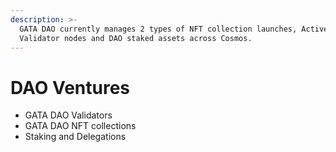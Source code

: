 ```yaml
---
description: >-
  GATA DAO currently manages 2 types of NFT collection launches, Active
  Validator nodes and DAO staked assets across Cosmos.
---
```


# DAO Ventures

* GATA DAO Validators
* GATA DAO NFT collections
* Staking and Delegations  &#x20;
